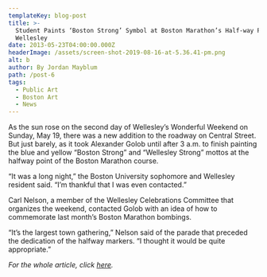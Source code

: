 ```yaml
---
templateKey: blog-post
title: >-
  Student Paints ‘Boston Strong’ Symbol at Boston Marathon’s Half-way Point in
  Wellesley
date: 2013-05-23T04:00:00.000Z
headerImage: /assets/screen-shot-2019-08-16-at-5.36.41-pm.png
alt: b
author: By Jordan Mayblum
path: /post-6
tags:
  - Public Art
  - Boston Art
  - News
---
```

 As the sun rose on the second day of Wellesley’s Wonderful Weekend on Sunday, May 19, there was a new addition to the roadway on Central Street. But just barely, as it took Alexander Golob until after 3 a.m. to finish painting the blue and yellow “Boston Strong” and “Wellesley Strong” mottos at the halfway point of the Boston Marathon course.

“It was a long night,” the Boston University sophomore and Wellesley resident said. “I’m thankful that I was even contacted.”

Carl Nelson, a member of the Wellesley Celebrations Committee that organizes the weekend, contacted Golob with an idea of how to commemorate last month’s Boston Marathon bombings.

“It’s the largest town gathering,” Nelson said of the parade that preceded the dedication of the halfway markers. “I thought it would be quite appropriate.”



_For the whole article, click_ [_here_](https://www.wickedlocal.com/article/20130523/News/305239858)_._
